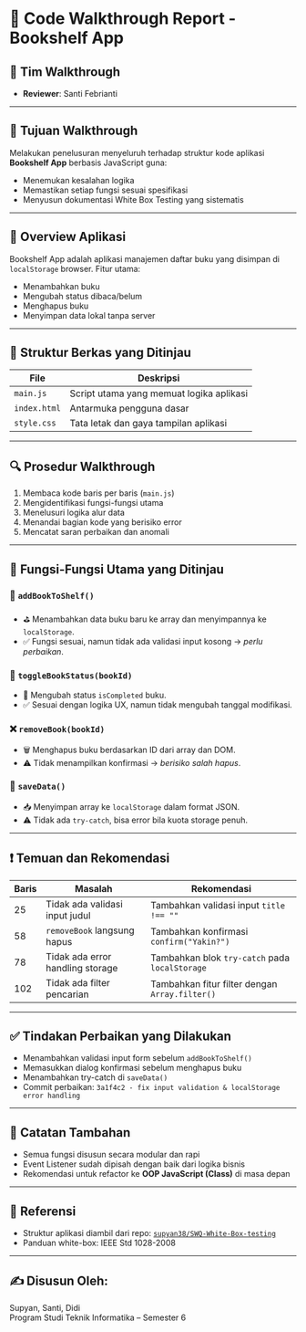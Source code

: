 # 📘 Code Walkthrough Report - Bookshelf App

## 👥 Tim Walkthrough
- **Reviewer**: Santi Febrianti
---

## 🎯 Tujuan Walkthrough

Melakukan penelusuran menyeluruh terhadap struktur kode aplikasi **Bookshelf App** berbasis JavaScript guna:
- Menemukan kesalahan logika
- Memastikan setiap fungsi sesuai spesifikasi
- Menyusun dokumentasi White Box Testing yang sistematis

---

## 🧠 Overview Aplikasi

Bookshelf App adalah aplikasi manajemen daftar buku yang disimpan di `localStorage` browser. Fitur utama:
- Menambahkan buku
- Mengubah status dibaca/belum
- Menghapus buku
- Menyimpan data lokal tanpa server

---

## 🧾 Struktur Berkas yang Ditinjau

| File              | Deskripsi                                      |
|-------------------|-----------------------------------------------|
| `main.js`         | Script utama yang memuat logika aplikasi      |
| `index.html`      | Antarmuka pengguna dasar                      |
| `style.css`       | Tata letak dan gaya tampilan aplikasi         |

---

## 🔍 Prosedur Walkthrough

1. Membaca kode baris per baris (`main.js`)
2. Mengidentifikasi fungsi-fungsi utama
3. Menelusuri logika alur data
4. Menandai bagian kode yang berisiko error
5. Mencatat saran perbaikan dan anomali

---

## 🔧 Fungsi-Fungsi Utama yang Ditinjau

### 🧩 `addBookToShelf()`
- ⛳ Menambahkan data buku baru ke array dan menyimpannya ke `localStorage`.
- ✅ Fungsi sesuai, namun tidak ada validasi input kosong → *perlu perbaikan*.

### 🔁 `toggleBookStatus(bookId)`
- 🔄 Mengubah status `isCompleted` buku.
- ✅ Sesuai dengan logika UX, namun tidak mengubah tanggal modifikasi.

### ❌ `removeBook(bookId)`
- 🗑️ Menghapus buku berdasarkan ID dari array dan DOM.
- ⚠️ Tidak menampilkan konfirmasi → *berisiko salah hapus*.

### 💾 `saveData()`
- 📥 Menyimpan array ke `localStorage` dalam format JSON.
- ⚠️ Tidak ada `try-catch`, bisa error bila kuota storage penuh.

---

## ❗ Temuan dan Rekomendasi

| Baris | Masalah                            | Rekomendasi                                           |
|-------|------------------------------------|--------------------------------------------------------|
| 25    | Tidak ada validasi input judul     | Tambahkan validasi input `title !== ""`               |
| 58    | `removeBook` langsung hapus        | Tambahkan konfirmasi `confirm("Yakin?")`              |
| 78    | Tidak ada error handling storage   | Tambahkan blok `try-catch` pada `localStorage`       |
| 102   | Tidak ada filter pencarian         | Tambahkan fitur filter dengan `Array.filter()`        |

---

## ✅ Tindakan Perbaikan yang Dilakukan

- Menambahkan validasi input form sebelum `addBookToShelf()`
- Memasukkan dialog konfirmasi sebelum menghapus buku
- Menambahkan try-catch di `saveData()`
- Commit perbaikan: `3a1f4c2 - fix input validation & localStorage error handling`

---

## 📌 Catatan Tambahan

- Semua fungsi disusun secara modular dan rapi
- Event Listener sudah dipisah dengan baik dari logika bisnis
- Rekomendasi untuk refactor ke **OOP JavaScript (Class)** di masa depan

---

## 📎 Referensi
- Struktur aplikasi diambil dari repo: [`supyan38/SWQ-White-Box-testing`](https://github.com/supyan38/SWQ-White-Box-testing)
- Panduan white-box: IEEE Std 1028-2008

---

## ✍️ Disusun Oleh:
Supyan, Santi, Didi  
Program Studi Teknik Informatika – Semester 6
